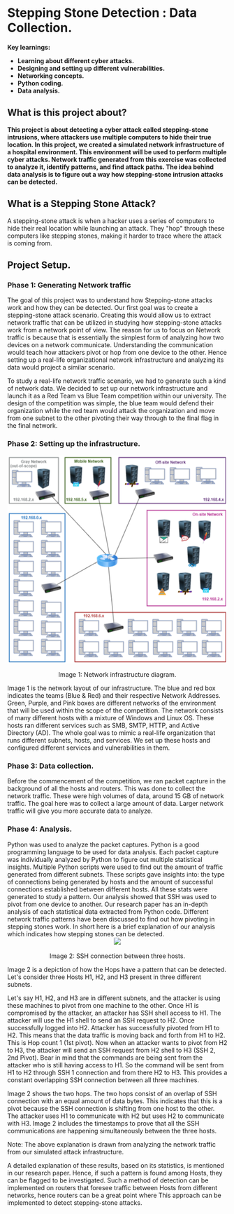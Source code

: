 # Stepping Stone Detection : Data Collection.
<b>Key learnings:</b>
  - <b>Learning about different cyber attacks.</b>
  - <b>Designing and setting up different vulnerabilities.</b>
  - <b>Networking concepts.</b> 
  - <b>Python coding.</b>
  - <b>Data analysis.</b>

<h2>What is this project about?</h2>
<b>This project is about detecting a cyber attack called stepping-stone intrusions, where attackers use multiple computers to hide their true location. In this project, we created a simulated network infrastructure of a hospital environment. This environment will be used to perform multiple cyber attacks. Network traffic generated from this exercise was collected to analyze it, identify patterns, and find attack paths. The idea behind data analysis is to figure out a way how stepping-stone intrusion attacks can be detected.</b>

<h2>What is a Stepping Stone Attack?</h2>
A stepping-stone attack is when a hacker uses a series of computers to hide their real location while launching an attack. They "hop" through these computers like stepping stones, making it harder to trace where the attack is coming from.

<div>
  <h2>Project Setup.</h2>
  
  <h3>Phase 1: Generating Network traffic</h3>
  
  The goal of this project was to understand how Stepping-stone attacks work and how they can be detected. Our first goal was to create a stepping-stone attack scenario. Creating this would allow us to extract network traffic that can be utilized in studying how stepping-stone attacks work from a network point of view. The reason for us to focus on Network traffic is because that is essentially the simplest form of analyzing how two devices on a network communicate. Understanding the communication would teach how attackers pivot or hop from one device to the other. Hence setting up a real-life organizational network infrastructure and analyzing its data would project a similar scenario.
   
  To study a real-life network traffic scenario, we had to generate such a kind of network data. We decided to set up our network infrastructure and launch it as a Red Team vs Blue Team competition within our university. The design of the competition was simple, the blue team would defend their organization while the red team would attack the organization and move from one subnet to the other pivoting their way through to the final flag in the final network.
  
  
  <h3>Phase 2: Setting up the infrastructure.</h3>
  
  <div align="center">
      <img src="/images/Picture1.png">
      <p style="text-align: center;">Image 1: Network infrastructure diagram.</p>
  </div>
  
  Image 1 is the network layout of our infrastructure. The blue and red box indicates the teams (Blue & Red) and their respective Network Addresses. Green, Purple, and Pink boxes are different networks of the environment that will be used within the scope of the competition. The network consists of many different hosts with a mixture of Windows and Linux OS. These hosts ran different services such as SMB, SMTP, HTTP, and Active Directory (AD). The whole goal was to mimic a real-life organization that runs different subnets, hosts, and services. We set up these hosts and configured different services and vulnerabilities in them.
  
  <h3>Phase 3: Data collection.</h3>
  Before the commencement of the competition, we ran packet capture in the background of all the hosts and routers. This was done to collect the network traffic. These were high volumes of data, around 15 GB of network traffic. The goal here was to collect a large amount of data. Larger network traffic will give you more accurate data to analyze.
  
  <h3>Phase 4: Analysis.</h3>
  Python was used to analyze the packet captures. Python is a good programming language to be used for data analysis. Each packet capture was individually analyzed by Python to figure out multiple statistical insights. Multiple Python scripts were used to find out the amount of traffic generated from different subnets. These scripts gave insights into: the type of connections being generated by hosts and the amount of successful connections established between different hosts. All these stats were generated to study a pattern. Our analysis showed that SSH was used to pivot from one device to another. Our research paper has an in-depth analysis of each statistical data extracted from Python code. Different network traffic patterns have been discussed to find out how pivoting in stepping stones work. In short here is a brief explanation of our analysis which indicates how stepping stones can be detected.
  <div align="center">
    <img src="image/pic2.png">
    <p style="text-align: center;">Image 2: SSH connection between three hosts.</p>
  </div>
  
  Image 2 is a depiction of how the Hops have a pattern that can be detected. Let's consider three Hosts H1, H2, and H3 present in three different subnets. <br>
  
  Let's say H1, H2, and H3 are in different subnets, and the attacker is using these machines to pivot from one machine to the other. Once H1 is compromised by the attacker, an attacker has SSH shell access to H1. The attacker will use the H1 shell to send an SSH request to H2. Once successfully logged into H2. Attacker has successfully pivoted from H1 to H2. This means that the data traffic is moving back and forth from H1 to H2. This is Hop count 1 (1st pivot). Now when an attacker wants to pivot from H2 to H3, the attacker will send an SSH request from H2 shell to H3 (SSH 2, 2nd Pivot). Bear in mind that the commands are being sent from the attacker who is still having access to H1. So the command will be sent from H1 to H2 through SSH 1 connection and from there H2 to H3. This provides a constant overlapping SSH connection between all three machines. 
  
  Image 2 shows the two hops. The two hops consist of an overlap of SSH connection with an equal amount of data bytes. This indicates that this is a pivot because the SSH connection is shifting from one host to the other. The attacker uses H1 to communicate with H2 but uses H2 to communicate with H3. Image 2 includes the timestamps to prove that all the SSH communications are happening simultaneously between the three hosts.  
  
  Note: The above explanation is drawn from analyzing the network traffic from our simulated attack infrastructure. 
  
  A detailed explanation of these results, based on its statistics, is mentioned in our research paper. Hence, if such a pattern is found among Hosts, they can be flagged to be investigated. Such a method of detection can be implemented on routers that foresee traffic between Hosts from different networks, hence routers can be a great point where This approach can be implemented to detect stepping-stone attacks.
</div>

